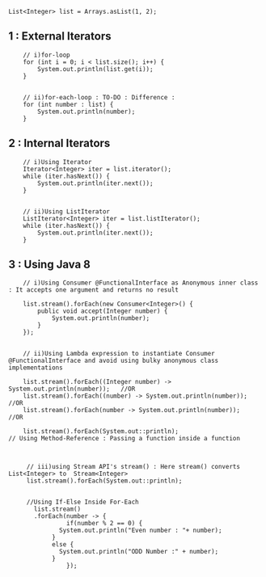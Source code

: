 
    List<Integer> list = Arrays.asList(1, 2);

  
 ## 1 : External Iterators 
 
		// i)for-loop
		for (int i = 0; i < list.size(); i++) {
			System.out.println(list.get(i));
		}


		// ii)for-each-loop : TO-DO : Difference :
		for (int number : list) {
			System.out.println(number);
		}
		
				
 ## 2 : Internal Iterators  
		
		// i)Using Iterator
		Iterator<Integer> iter = list.iterator();
		while (iter.hasNext()) {
			System.out.println(iter.next());
		}
		
		
		// ii)Using ListIterator
		ListIterator<Integer> iter = list.listIterator();
		while (iter.hasNext()) {
			System.out.println(iter.next());
		}
	
	
 ## 3 : Using Java 8 
			
			
		// i)Using Consumer @FunctionalInterface as Anonymous inner class : It accepts one argument and returns no result
		
		list.stream().forEach(new Consumer<Integer>() {
			public void accept(Integer number) {
				System.out.println(number);
			}
		});	
		
		
		// ii)Using Lambda expression to instantiate Consumer @FunctionalInterface and avoid using bulky anonymous class implementations
		
		list.stream().forEach((Integer number) -> System.out.println(number));   //OR
		list.stream().forEach((number) -> System.out.println(number));           //OR
		list.stream().forEach(number -> System.out.println(number));             //OR 
		
		list.stream().forEach(System.out::println);                              // Using Method-Reference : Passing a function inside a function
		
			
			
		 // iii)using Stream API's stream() : Here stream() converts List<Integer> to  Stream<Integer>   
		 list.stream().forEach(System.out::println);
		 
		 
		 //Using If-Else Inside For-Each
		   list.stream()
		   .forEach(number -> {
			        if(number % 2 == 0) {
				  System.out.println("Even number : "+ number);
				}
				else {
				  System.out.println("ODD Number :" + number);
				}  
		            });  	
			
					
			
